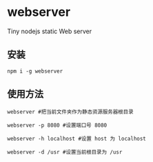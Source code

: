 # webserver

Tiny nodejs static Web server


## 安装

```
npm i -g webserver
```

## 使用方法

```
webserver #把当前文件夹作为静态资源服务器根目录

webserver -p 8080 #设置端口号 8080

webserver -h localhost #设置 host 为 localhost

webserver -d /usr #设置当前根目录为 /usr
```

